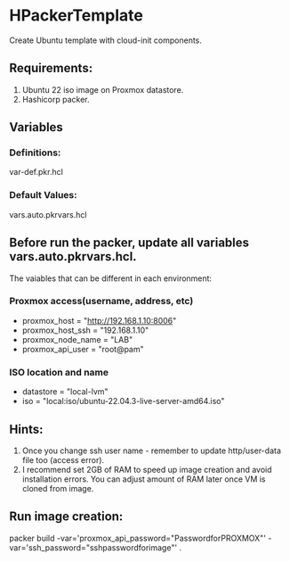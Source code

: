 # HPackerTemplate

Create Ubuntu template with cloud-init components.

## Requirements:
1. Ubuntu 22 iso image on Proxmox datastore.
2. Hashicorp packer.

## Variables
### Definitions:
var-def.pkr.hcl
### Default Values:
vars.auto.pkrvars.hcl

## Before run the packer, update all variables vars.auto.pkrvars.hcl. 
The vaiables that can be different in each environment:
### Proxmox access(username, address, etc)
- proxmox_host = "http://192.168.1.10:8006"
- proxmox_host_ssh = "192.168.1.10"
- proxmox_node_name =  "LAB"
- proxmox_api_user = "root@pam"
### ISO location and name
- datastore = "local-lvm"
- iso = "local:iso/ubuntu-22.04.3-live-server-amd64.iso"

## Hints:
1. Once you change ssh user name - remember to update http/user-data file too (access error).
2. I recommend set 2GB of RAM to speed up image creation and avoid installation errors. You can adjust amount of RAM later once VM is cloned from image.

## Run image creation:
packer build  -var='proxmox_api_password="PasswordforPROXMOX"' -var='ssh_password="sshpasswordforimage"' . 
